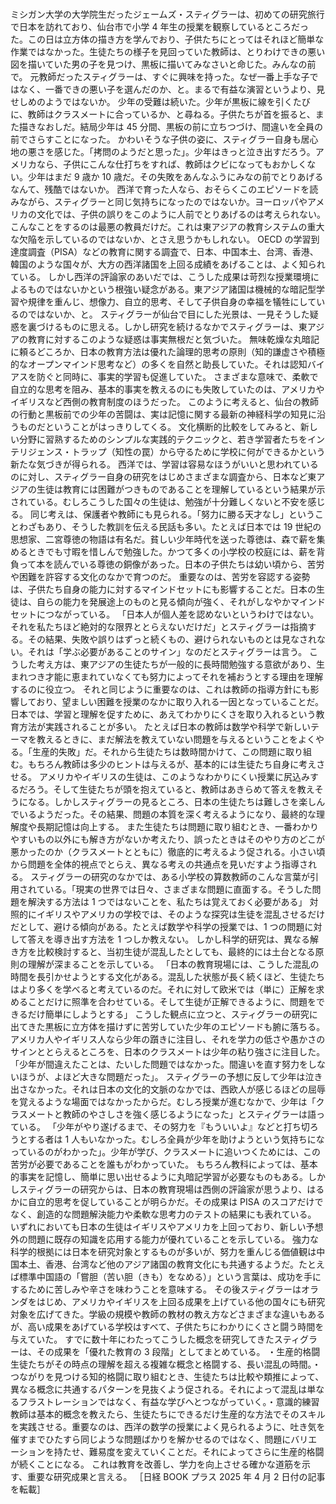 ###

ミシガン大学の大学院生だったジェームズ・スティグラーは、初めての研究旅行で日本を訪れており、仙台市で小学 4 年生の授業を観察しているところだった。この日は立方体の描き方を学んでおり、子供たちにとってはそれほど簡単な作業ではなかった。生徒たちの様子を見回っていた教師は、とりわけできの悪い図を描いていた男の子を見つけ、黒板に描いてみなさいと命じた。みんなの前で。
元教師だったスティグラーは、すぐに興味を持った。なぜ一番上手な子ではなく、一番できの悪い子を選んだのか、と。まるで有益な演習というより、見せしめのようではないか。
少年の受難は続いた。少年が黒板に線を引くたびに、教師はクラスメートに合っているか、と尋ねる。子供たちが首を振ると、また描きなおしだ。結局少年は 45 分間、黒板の前に立ちつづけ、間違いを全員の前でさらすことになった。
かわいそうな子供の姿に、スティグラー自身も居心地の悪さを感じた。「拷問のようだと思った」。少年はきっと泣き出すだろう。アメリカなら、子供にこんな仕打ちをすれば、教師はクビになってもおかしくない。少年はまだ 9 歳か 10 歳だ。その失敗をあんなふうにみなの前でとりあげるなんて、残酷ではないか。
西洋で育った人なら、おそらくこのエピソードを読みながら、スティグラーと同じ気持ちになったのではないか。ヨーロッパやアメリカの文化では、子供の誤りをこのように人前でとりあげるのは考えられない。こんなことをするのは最悪の教員だけだ。これは東アジアの教育システムの重大な欠陥を示しているのではないか、とさえ思うかもしれない。
OECD の学習到達度調査（PISA）などの教育に関する調査で、日本、中国本土、台湾、香港、韓国のような国々が、大方の西洋諸国を上回る成績をあげることは、よく知られている。
しかし西洋の評論家のあいだでは、こうした成果は苛烈な授業環境によるものではないかという根強い疑念がある。東アジア諸国は機械的な暗記型学習や規律を重んじ、想像力、自立的思考、そして子供自身の幸福を犠牲にしているのではないか、と。
スティグラーが仙台で目にした光景は、一見そうした疑惑を裏づけるものに思える。しかし研究を続けるなかでスティグラーは、東アジアの教育に対するこのような疑惑は事実無根だと気づいた。
無味乾燥な丸暗記に頼るどころか、日本の教育方法は優れた論理的思考の原則（知的謙虚さや積極的なオープンマインド思考など）の多くを自然と助長していた。それは認知バイアスを防ぐと同時に、事実的学習も促進していた。
さまざまな意味で、柔軟で自立的な思考を阻み、基本的事実を教えるのにも失敗していたのは、アメリカやイギリスなど西側の教育制度のほうだった。
このように考えると、仙台の教師の行動と黒板前での少年の苦闘は、実は記憶に関する最新の神経科学の知見に沿うものだということがはっきりしてくる。
文化横断的比較をしてみると、新しい分野に習熟するためのシンプルな実践的テクニックと、若き学習者たちをインテリジェンス・トラップ（知性の罠）から守るために学校に何ができるかという新たな気づきが得られる。
西洋では、学習は容易なほうがいいと思われているのに対し、スティグラー自身の研究をはじめさまざまな調査から、日本など東アジアの生徒は教育には困難がつきものであることを理解しているという結果が示されている。むしろこうした国々の生徒は、勉強が十分難しくないと不安を感じる。
同じ考えは、保護者や教師にも見られる。「努力に勝る天才なし」ということわざもあり、そうした教訓を伝える民話も多い。たとえば日本では 19 世紀の思想家、二宮尊徳の物語は有名だ。貧しい少年時代を送った尊徳は、森で薪を集めるときでも寸暇を惜しんで勉強した。かつて多くの小学校の校庭には、薪を背負って本を読んでいる尊徳の銅像があった。日本の子供たちは幼い頃から、苦労や困難を許容する文化のなかで育つのだ。
重要なのは、苦労を容認する姿勢は、子供たち自身の能力に対するマインドセットにも影響することだ。日本の生徒は、自らの能力を発展途上のものと見る傾向が強く、それがしなやかマインドセットにつながっている。
「日本人が個人差を認めないというわけではない。それを私たちほど絶対的な限界ととらえないだけだ」とスティグラーは指摘する。その結果、失敗や誤りはずっと続くもの、避けられないものとは見なされない。それは「学ぶ必要があることのサイン」なのだとスティグラーは言う。
こうした考え方は、東アジアの生徒たちが一般的に長時間勉強する意欲があり、生まれつき才能に恵まれていなくても努力によってそれを補おうとする理由を理解するのに役立つ。
それと同じように重要なのは、これは教師の指導方針にも影響しており、望ましい困難を授業のなかに取り入れる一因となっていることだ。日本では、学習と理解を促すために、あえてわかりにくさを取り入れるという教育方法が実践されることが多い。
たとえば日本の教師は数学や科学で新しいテーマを教えるときに、まだ解法を教えていない問題を与えるということをよくやる。「生産的失敗」だ。それから生徒たちは数時間かけて、この問題に取り組む。もちろん教師は多少のヒントは与えるが、基本的には生徒たち自身に考えさせる。
アメリカやイギリスの生徒は、このようなわかりにくい授業に尻込みするだろう。そして生徒たちが頭を抱えていると、教師はあきらめて答えを教えそうになる。しかしスティグラーの見るところ、日本の生徒たちは難しさを楽しんでいるようだった。その結果、問題の本質を深く考えるようになり、最終的な理解度や長期記憶は向上する。
また生徒たちは問題に取り組むとき、一番わかりやすいもの以外にも解き方がないか考えたり、誤ったときはそのやり方のどこが悪かったのか（クラスメートとともに）徹底的に考えるよう促される。小さい頃から問題を全体的視点でとらえ、異なる考えの共通点を見いだすよう指導される。
スティグラーの研究のなかでは、ある小学校の算数教師のこんな言葉が引用されている。「現実の世界では日々、さまざまな問題に直面する。そうした問題を解決する方法は 1 つではないことを、私たちは覚えておく必要がある」
対照的にイギリスやアメリカの学校では、そのような探究は生徒を混乱させるだけだとして、避ける傾向がある。たとえば数学や科学の授業では、1 つの問題に対して答えを導き出す方法を 1 つしか教えない。
しかし科学的研究は、異なる解き方を比較検討すると、当初生徒が混乱したとしても、最終的には土台となる原則の理解が深まることを示している。
「日本の教育現場には、こうした混乱の時間を長引かせようとする文化がある。混乱した状態が長く続くほど、生徒たちはより多くを学べると考えているのだ。それに対して欧米では（単に）正解を求めることだけに照準を合わせている。そして生徒が正解できるように、問題をできるだけ簡単にしようとする」
こうした観点に立つと、スティグラーの研究に出てきた黒板に立方体を描けずに苦労していた少年のエピソードも腑に落ちる。アメリカ人やイギリス人なら少年の躓きに注目し、それを学力の低さや愚かさのサインととらえるところを、日本のクラスメートは少年の粘り強さに注目した。
「少年が間違えたことは、たいした問題ではなかった。間違いを直す努力をしないほうが、よほど大きな問題だった」。
スティグラーの予想に反して少年は泣き出さなかった。それは日本の文化的文脈のなかでは、西欧人が感じるほどの屈辱を覚えるような場面ではなかったからだ。むしろ授業が進むなかで、少年は「クラスメートと教師のやさしさを強く感じるようになった」とスティグラーは語っている。
「少年がやり遂げるまで、その努力を『もういいよ』などと打ち切ろうとする者は 1 人もいなかった。むしろ全員が少年を助けようという気持ちになっているのがわかった」。少年が学び、クラスメートに追いつくためには、この苦労が必要であることを誰もがわかっていた。
もちろん教科によっては、基本的事実を記憶し、簡単に思い出せるように丸暗記学習が必要なものもある。しかしスティグラーの研究からは、日本の教育現場は西側の評論家が思うより、はるかに自立的思考を促していることが明らかだ。その成果は PISA のスコアだけでなく、創造的な問題解決能力や柔軟な思考力のテストの結果にも表れている。
いずれにおいても日本の生徒はイギリスやアメリカを上回っており、新しい予想外の問題に既存の知識を応用する能力が優れていることを示している。
強力な科学的根拠には日本を研究対象とするものが多いが、努力を重んじる価値観は中国本土、香港、台湾など他のアジア諸国の教育文化にも共通するようだ。たとえば標準中国語の「嘗胆（苦い胆（きも）をなめる）」という言葉は、成功を手にするために苦しみや辛さを味わうことを意味する。
その後スティグラーはオランダをはじめ、アメリカやイギリスを上回る成果を上げている他の国々にも研究対象を広げてきた。学級の規模や教師の教材の教え方などさまざまな違いもあるが、高い成果をあげている学校はすべて、子供たちにわかりにくさと闘う時間を与えていた。
すでに数十年にわたってこうした概念を研究してきたスティグラーは、その成果を「優れた教育の 3 段階」としてまとめている。
・生産的格闘生徒たちがその時点の理解を超える複雑な概念と格闘する、長い混乱の時間。・つながりを見つける知的格闘に取り組むとき、生徒たちは比較や類推によって、異なる概念に共通するパターンを見抜くよう促される。それによって混乱は単なるフラストレーションではなく、有益な学びへとつながっていく。・意識的練習教師は基本的概念を教えたら、生徒たちにできるだけ生産的な方法でそのスキルを実践させる。重要なのは、西洋の数学の授業によく見られるように、吐き気を催すまでひたすら同じような問題ばかりを解かせるのではなく、問題にバリエーションを持たせ、難易度を変えていくことだ。それによってさらに生産的格闘が続くことになる。
これは教育を改善し、学力を向上させる確かな道筋を示す、重要な研究成果と言える。
［日経 BOOK プラス 2025 年 4 月 2 日付の記事を転載］
